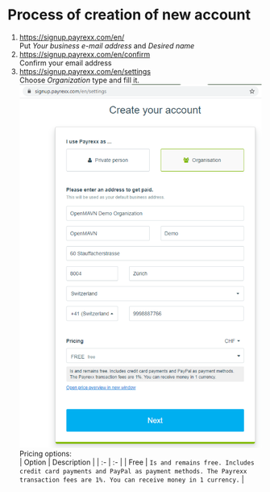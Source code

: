 # Process of creation of new account

1. https://signup.payrexx.com/en/<br>
Put *Your business e-mail address* and *Desired name*
2. https://signup.payrexx.com/en/confirm<br>
Confirm your email address
3. https://signup.payrexx.com/en/settings<br>
Choose *Organization* type and fill it.
![image](https://github.com/OpenMAVN/Docs/raw/master/images/payrexx-organization-info.png)<br>
Pricing options:<br>
| Option | Description |
| :- | :- |
| Free | ``` Is and remains free. Includes credit card payments and PayPal as payment methods. The Payrexx transaction fees are 1%. You can receive money in 1 currency. ``` |
